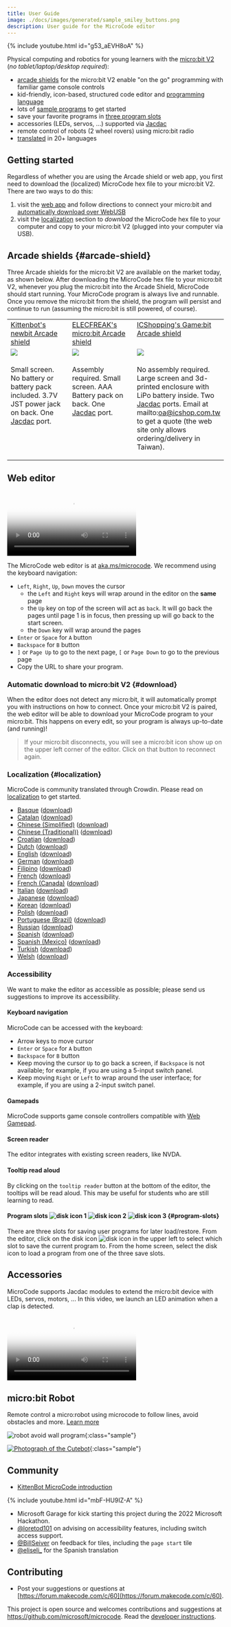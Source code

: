 ```yaml
---
title: User Guide
image: ./docs/images/generated/sample_smiley_buttons.png
description: User guide for the MicroCode editor
---
```


{% include youtube.html id="g53_aEVH8oA" %}

Physical computing and robotics for young learners with the [micro:bit V2](https://microbit.org) (_no tablet/laptop/desktop required_):

-   [arcade shields](#arcade-shields) for the micro:bit V2 enable "on the go" programming with familiar game console controls
-   kid-friendly, icon-based, structured code editor and [programming language](./language)
-   lots of [sample programs](./samples) to get started
-   save your favorite programs in [three program slots](#program-slots)
-   accessories (LEDs, servos, ...) supported via [Jacdac](https://aka.ms/jacdac)
-   remote control of robots (2 wheel rovers) using micro:bit radio
-   [translated](#localization) in 20+ languages

## Getting started

Regardless of whether you are using the Arcade shield or web app, you first need to download the (localized) MicroCode hex file to your micro:bit V2. There are two ways to do this:

1. visit the [web app](https://aka.ms/microcode) and follow directions to connect your micro:bit and [automatically download over WebUSB](#download)
2. visit the [localization](#localization) section to _download_ the MicroCode hex file to your computer and copy to your micro:bit V2 (plugged into your computer via USB).

## Arcade shields {#arcade-shield}

Three Arcade shields for the micro:bit V2 are available on the market today, as shown below. After downloading the MicroCode hex file to your micro:bit V2, whenever you plug the micro:bit into the Arcade Shield, MicroCode should start running. Your MicroCode program is always live and runnable. Once you remove the micro:bit from the shield, the program will persist and continue to run (assuming the micro:bit is still powered, of course).

<table>
<tr valign="top">
<td width="33%" >
<a href="https://www.kittenbot.cc/products/newbit-arcade-shield">
Kittenbot's newbit Arcade shield
</a>
</td><td width="33%" >
<a href="https://shop.elecfreaks.com/products/micro-bit-retro-programming-arcade">
ELECFREAK's micro:bit Arcade shield
</a>
</td>
<td width="33%" >
<a href="https://www.icshop.com.tw/products/368112100118">
ICShopping's Game:bit Arcade shield
</a>
</td></tr>
<tr>
<td>
<a alt="Kittenbot's newbit Arcade shield" href="https://www.kittenbot.cc/products/newbit-arcade-shield">
<img src="../assets/newbit-shield.png">
</a>
</td><td>
<a alt="ELECFREAK's micro:bit Retro Arcade shield" href="https://shop.elecfreaks.com/products/micro-bit-retro-programming-arcade">
<img src="../assets/elecfreaks-shield.png">
</a>
</td><td>
<a alt="ICShopping's Game:bit" href="https://www.icshop.com.tw/products/368112100118">
<img src="../assets/gamebit-shield.png">
</a>
</td></tr>
<tr valign="top">
<td>

Small screen. No battery or battery pack included. 3.7V JST power jack on back. One <a href="https://aka.ms/jacdac">Jacdac</a> port.

</td>

<td>

Assembly required. Small screen. AAA Battery pack on back. One <a href="https://aka.ms/jacdac">Jacdac</a> port.

</td>
<td>

No assembly required. Large screen and 3d-printed enclosure with LiPo battery inside. Two <a href="https://aka.ms/jacdac">Jacdac</a> ports. Email at <a ref="mailto:oa@icshop.com.tw">mailto:oa@icshop.com.tw</a> to get a quote (the web site only allows ordering/delivery in Taiwan).

</td>
</tr>

</table>

## Web editor

<video class="sample" poster="./videos/smiley-buttons.png" src="./videos/smiley-buttons.mp4" controls="true"></video>

The MicroCode web editor is at [aka.ms/microcode](https://aka.ms/microcode).
We recommend using the keyboard navigation:

-   `Left`, `Right`, `Up`, `Down` moves the cursor
    -   the `Left` and `Right` keys will wrap around in the editor on the **same** page
    -   the `Up` key on top of the screen will act as `back`. It will go back the pages until page 1 is in focus, then pressing up will go back to the start screen.
    -   the `Down` key will wrap around the pages
-   `Enter` or `Space` for `A` button
-   `Backspace` for `B` button
-   `]` or `Page Up` to go to the next page, `[` or `Page Down` to go to the previous page
-   Copy the URL to share your program.

### Automatic download to micro:bit V2 {#download}

When the editor does not detect any micro:bit, it will automatically prompt you with instructions
on how to connect. Once your micro:bit V2 is paired, the web editor will be able to download your
MicroCode program to your micro:bit. This happens on every edit, so your program
is always up-to-date (and running)!

> If your micro:bit disconnects, you will see a micro:bit icon show up on the upper left corner of the editor. Click on that button to reconnect again.

### Localization {#localization}

MicroCode is community translated through Crowdin. Please read on [localization](./localization) to get started.

-   [Basque](../eu.html) ([download](../assets/hex/microcode-eu.hex))
-   [Catalan](../ca.html) ([download](../assets/hex/microcode-ca.hex))
-   [Chinese (Simplified)](../zh-CN.html) ([download](../assets/hex/microcode-zh-cn.hex))
-   [Chinese (Traditional))](../zh-HK.html) ([download](../assets/hex/microcode-zh-hk.hex))
-   [Croatian](../hr.html) ([download](../assets/hex/microcode-hr.hex))
-   [Dutch](../nl.html) ([download](../assets/hex/microcode-nl.hex))
-   [English](../) ([download](../assets/hex/microcode-en.hex))
-   [German](../de.html) ([download](../assets/hex/microcode-de.hex))
-   [Filipino](../fil.html) ([download](../assets/hex/microcode-fil.hex))
-   [French](../fr.html) ([download](../assets/hex/microcode-fr.hex))
-   [French (Canada)](../fr-CA.html) ([download](../assets/hex/microcode-fr-ca.hex))
-   [Italian](../it.html) ([download](../assets/hex/microcode-it.hex))
-   [Japanese](../ja.html) ([download](../assets/hex/microcode-ja.hex))
-   [Korean](../ko.html) ([download](../assets/hex/microcode-ko.hex))
-   [Polish](../pl.html) ([download](../assets/hex/microcode-pl.hex))
-   [Portuguese (Brazil)](../pt-BR.html) ([download](../assets/hex/microcode-pt-br.hex))
-   [Russian](../ru.html) ([download](../assets/hex/microcode-ru.hex))
-   [Spanish](../es-ES.html) ([download](../assets/hex/microcode-es-es.hex))
-   [Spanish (Mexico)](../es-MX.html) ([download](../assets/hex/microcode-es-mx.hex))
-   [Turkish](../tr.html) ([download](../assets/hex/microcode-tr.hex))
-   [Welsh](../cy.html) ([download](../assets/hex/microcode-cy.hex))

### Accessibility

We want to make the editor as accessible as possible; please send us suggestions to improve its accessibility.

#### Keyboard navigation

MicroCode can be accessed with the keyboard:

-   Arrow keys to move cursor
-   `Enter` or `Space` for `A` button
-   `Backspace` for `B` button
-   Keep moving the cursor `Up` to go back a screen, if `Backspace` is not available;
    for example, if you are using a 5-input switch panel.
-   Keep moving `Right` or `Left` to wrap around the user interface; for example,
    if you are using a 2-input switch panel.

#### Gamepads

MicroCode supports game console controllers compatible with [Web Gamepad](https://developer.mozilla.org/en-US/docs/Web/API/Gamepad).

#### Screen reader

The editor integrates with existing screen readers, like NVDA.

#### Tooltip read aloud

By clicking on the `tooltip reader` button at the bottom of the editor, the tooltips will be read aloud. This may be useful for students who are still learning to read.

#### Program slots ![disk icon 1](./images/generated/icon_disk1.png) ![disk icon 2](./images/generated/icon_disk2.png) ![disk icon 3](./images/generated/icon_disk3.png) {#program-slots}

There are three slots for saving user programs for later load/restore. From the editor, click on the disk icon
![disk icon](./images/generated/icon_disk.png)
in the upper left to select which slot to save the current program to. From the home screen, select the disk icon to load a program from one of the three save slots.

## Accessories

MicroCode supports Jacdac modules to extend the micro:bit device with LEDs, servos, motors, ...
In this video, we launch an LED animation when a clap is detected.

<video class="sample" poster="./videos/jacdac-led.png" src="./videos/jacdac-led.mp4" controls="true"></video>

## micro:bit Robot

Remote control a micro:robot using microcode
to follow lines, avoid obstacles and more. [Learn more](./robot)

![robot avoid wall program](./images/generated/sample_robot_avoid_wall.png){:class="sample"}

[![Photograph of the Cutebot](./images/cutebot.jpeg)](https://www.elecfreaks.com/micro-bit-smart-cutebot.html){:class="sample"}

## Community

-   [KittenBot MicroCode introduction](https://mp.weixin.qq.com/s/yBQMU2IAbeHgr-ok05THTA)

{% include youtube.html id="mbF-HU9IZ-A" %}

-   Microsoft Garage for kick starting this project during the 2022 Microsoft Hackathon.
-   [@loretod101](https://twitter.com/loretod101) on advising on accessibility features, including switch access support.
-   [@BillSeiver](https://twitter.com/BillSiever) on feedback for tiles, including the `page start` tile
-   [@eliseli\_](https://twitter.com/eliseli_) for the Spanish translation

## Contributing

-   Post your suggestions or questions at [https://forum.makecode.com/c/60](https://forum.makecode.com/c/60).

This project is open source and welcomes contributions and suggestions at https://github.com/microsoft/microcode.
Read the [developer instructions](./develop.md).
